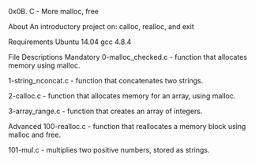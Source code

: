0x0B. C - More malloc, free

About
An introductory project on:
 calloc, realloc, and exit

Requirements
Ubuntu 14.04
gcc 4.8.4

File Descriptions
Mandatory
0-malloc_checked.c - function that allocates memory using malloc.

1-string_nconcat.c - function that concatenates two strings.

2-calloc.c - function that allocates memory for an array, using malloc.

3-array_range.c - function that creates an array of integers.

Advanced
100-realloc.c - function that reallocates a memory block using malloc and free.

101-mul.c - multiplies two positive numbers, stored as strings.
